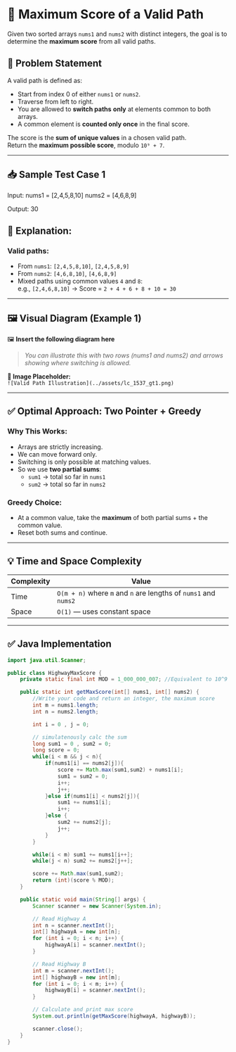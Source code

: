 # 🚀 Maximum Score of a Valid Path

Given two sorted arrays `nums1` and `nums2` with distinct integers, the goal is to determine the **maximum score** from all valid paths.

## 🧠 Problem Statement

A valid path is defined as:

- Start from index 0 of either `nums1` or `nums2`.
- Traverse from left to right.
- You are allowed to **switch paths** **only** at elements common to both arrays.
- A common element is **counted only once** in the final score.

The score is the **sum of unique values** in a chosen valid path.  
Return the **maximum possible score**, modulo `10⁹ + 7`.

---

## 📥 Sample Test Case 1

Input: nums1 = [2,4,5,8,10] nums2 = [4,6,8,9]

Output: 30

## 🧩 Explanation:

### Valid paths:

- From `nums1`: `[2,4,5,8,10]`, `[2,4,5,8,9]`
- From `nums2`: `[4,6,8,10]`, `[4,6,8,9]`
- Mixed paths using common values `4` and `8`:  
  e.g., `[2,4,6,8,10]` → Score = `2 + 4 + 6 + 8 + 10 = 30`

---

## 🖼️ Visual Diagram (Example 1)

🖼️ **Insert the following diagram here**

> _You can illustrate this with two rows (nums1 and nums2) and arrows showing where switching is allowed._

**📌 Image Placeholder:**  
`![Valid Path Illustration](../assets/lc_1537_gt1.png)`

---

## ✅ Optimal Approach: Two Pointer + Greedy

### Why This Works:

- Arrays are strictly increasing.
- We can move forward only.
- Switching is only possible at matching values.
- So we use **two partial sums**:
  - `sum1` → total so far in `nums1`
  - `sum2` → total so far in `nums2`

### Greedy Choice:

- At a common value, take the **maximum** of both partial sums + the common value.
- Reset both sums and continue.

---

## 💡 Time and Space Complexity

| Complexity | Value                                                           |
| ---------- | --------------------------------------------------------------- |
| Time       | `O(m + n)` where `m` and `n` are lengths of `nums1` and `nums2` |
| Space      | `O(1)` — uses constant space                                    |

---

## ✅ Java Implementation

```java
import java.util.Scanner;

public class HighwayMaxScore {
    private static final int MOD = 1_000_000_007; //Equivalent to 10^9 + 7

    public static int getMaxScore(int[] nums1, int[] nums2) {
        //Write your code and return an integer, the maximum score
        int m = nums1.length;
        int n = nums2.length;

        int i = 0 , j = 0;

        // simulatenously calc the sum
        long sum1 = 0 , sum2 = 0;
        long score = 0;
        while(i < m && j < n){
            if(nums1[i] == nums2[j]){
                score += Math.max(sum1,sum2) + nums1[i];
                sum1 = sum2 = 0;
                i++;
                j++;
            }else if(nums1[i] < nums2[j]){
                sum1 += nums1[i];
                i++;
            }else {
                sum2 += nums2[j];
                j++;
            }
        }

        while(i < m) sum1 += nums1[i++];
        while(j < n) sum2 += nums2[j++];

        score += Math.max(sum1,sum2);
        return (int)(score % MOD);
    }

    public static void main(String[] args) {
        Scanner scanner = new Scanner(System.in);

        // Read Highway A
        int n = scanner.nextInt();
        int[] highwayA = new int[n];
        for (int i = 0; i < n; i++) {
            highwayA[i] = scanner.nextInt();
        }

        // Read Highway B
        int m = scanner.nextInt();
        int[] highwayB = new int[m];
        for (int i = 0; i < m; i++) {
            highwayB[i] = scanner.nextInt();
        }

        // Calculate and print max score
        System.out.println(getMaxScore(highwayA, highwayB));

        scanner.close();
    }
}

```
